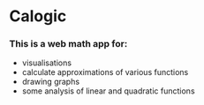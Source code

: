 # Calogic
### This is a web math app for:
* visualisations 
* calculate approximations of various functions
* drawing graphs
* some analysis of linear and quadratic functions
